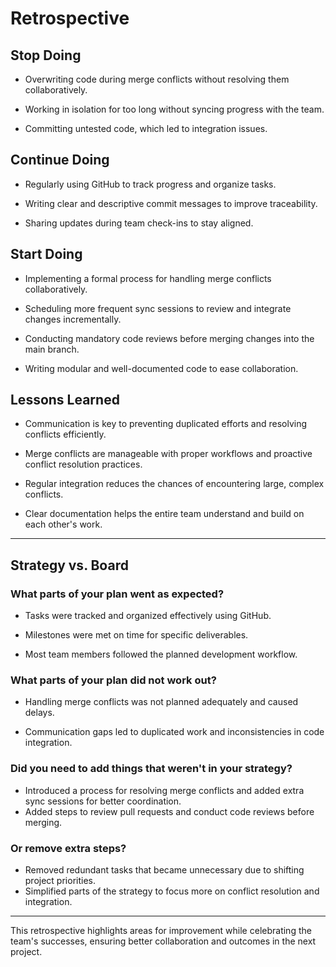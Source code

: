 <!-- this template is for inspiration, feel free to change it however you like! -->

# Retrospective  

## Stop Doing  

- Overwriting code during merge conflicts without resolving
 them collaboratively.

- Working in isolation for too long without syncing progress with the team.
  
- Committing untested code, which led to integration issues.
  
## Continue Doing  

- Regularly using GitHub to track progress and organize tasks.
  
- Writing clear and descriptive commit messages to improve traceability.
  
- Sharing updates during team check-ins to stay aligned.
  
## Start Doing  

- Implementing a formal process for handling merge conflicts collaboratively.
  
- Scheduling more frequent sync sessions to review and integrate changes
 incrementally.

- Conducting mandatory code reviews before merging changes into the main branch.

- Writing modular and well-documented code to ease collaboration.
  
## Lessons Learned  

- Communication is key to preventing duplicated efforts and resolving conflicts
 efficiently.

- Merge conflicts are manageable with proper workflows and proactive conflict
 resolution practices.

- Regular integration reduces the chances of encountering large, complex
 conflicts.

- Clear documentation helps the entire team understand and build on each
 other's work.

---

## Strategy vs. Board  

### What parts of your plan went as expected?  

- Tasks were tracked and organized effectively using GitHub.
  
- Milestones were met on time for specific deliverables.
  
- Most team members followed the planned development workflow.
  
### What parts of your plan did not work out?  

- Handling merge conflicts was not planned adequately and caused delays.
  
- Communication gaps led to duplicated work and inconsistencies in code
 integration.  

### Did you need to add things that weren't in your strategy?  

- Introduced a process for resolving merge conflicts and added extra sync
 sessions for better coordination.  
- Added steps to review pull requests and conduct code reviews before merging.
  
### Or remove extra steps?  

- Removed redundant tasks that became unnecessary due to shifting project
 priorities.  
- Simplified parts of the strategy to focus more on conflict resolution
 and integration.  

---

This retrospective highlights areas for improvement while celebrating the
 team's successes, ensuring better collaboration and outcomes in the next project.
